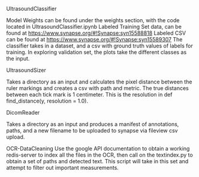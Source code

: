 UltrasoundClassifier

Model Weights can be found under the weights section, with the code located in UltrasoundClassifier.ipynb 
Labeled Training Set data, can be found at https://www.synapse.org/#!Synapse:syn15588818
Labeled CSV can be found at https://www.synapse.org/#!Synapse:syn15589307
The classifier takes in a dataset, and a csv with ground truth values of labels for training. In exploring validation set, the plots take the different classes as the input.

UltrasoundSizer

Takes a directory as an input and calculates the pixel distance between the ruler markings and creates a csv with path and metric. The true distances between each tick mark is 1 centimeter. This is the resolution in def find_distance(y, resolution = 1.0).

DicomReader

Takes a directory as an input and produces a manifest of annotations, paths, and a new filename to be uploaded to synapse via fileview csv upload.

OCR-DataCleaning
Use the google API documentation to obtain a working redis-server to index all the files in the OCR, then call on the textindex.py to obtain a set of paths and detected text. This script will take in this set and attempt to filter out important measurements.
